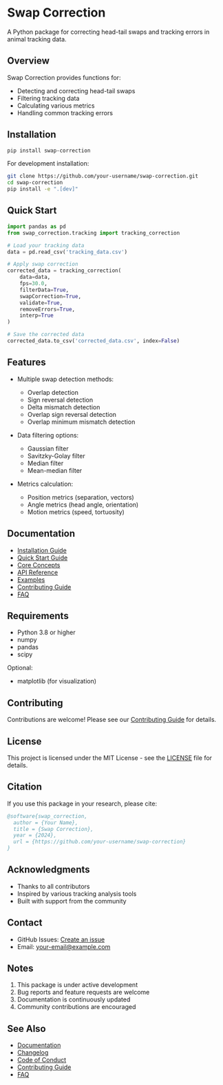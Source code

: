 # Swap Correction

A Python package for correcting head-tail swaps and tracking errors in animal tracking data.

## Overview

Swap Correction provides functions for:
- Detecting and correcting head-tail swaps
- Filtering tracking data
- Calculating various metrics
- Handling common tracking errors

## Installation

```bash
pip install swap-correction
```

For development installation:
```bash
git clone https://github.com/your-username/swap-correction.git
cd swap-correction
pip install -e ".[dev]"
```

## Quick Start

```python
import pandas as pd
from swap_correction.tracking import tracking_correction

# Load your tracking data
data = pd.read_csv('tracking_data.csv')

# Apply swap correction
corrected_data = tracking_correction(
    data=data,
    fps=30.0,
    filterData=True,
    swapCorrection=True,
    validate=True,
    removeErrors=True,
    interp=True
)

# Save the corrected data
corrected_data.to_csv('corrected_data.csv', index=False)
```

## Features

- Multiple swap detection methods:
  - Overlap detection
  - Sign reversal detection
  - Delta mismatch detection
  - Overlap sign reversal detection
  - Overlap minimum mismatch detection

- Data filtering options:
  - Gaussian filter
  - Savitzky-Golay filter
  - Median filter
  - Mean-median filter

- Metrics calculation:
  - Position metrics (separation, vectors)
  - Angle metrics (head angle, orientation)
  - Motion metrics (speed, tortuosity)

## Documentation

- [Installation Guide](docs/guides/installation.md)
- [Quick Start Guide](docs/guides/quickstart.md)
- [Core Concepts](docs/guides/core_concepts.md)
- [API Reference](docs/api/main.md)
- [Examples](docs/examples/basic_usage.md)
- [Contributing Guide](docs/contributing.md)
- [FAQ](docs/faq.md)

## Requirements

- Python 3.8 or higher
- numpy
- pandas
- scipy

Optional:
- matplotlib (for visualization)

## Contributing

Contributions are welcome! Please see our [Contributing Guide](docs/contributing.md) for details.

## License

This project is licensed under the MIT License - see the [LICENSE](LICENSE) file for details.

## Citation

If you use this package in your research, please cite:

```bibtex
@software{swap_correction,
  author = {Your Name},
  title = {Swap Correction},
  year = {2024},
  url = {https://github.com/your-username/swap-correction}
}
```

## Acknowledgments

- Thanks to all contributors
- Inspired by various tracking analysis tools
- Built with support from the community

## Contact

- GitHub Issues: [Create an issue](https://github.com/your-username/swap-correction/issues)
- Email: [your-email@example.com](mailto:your-email@example.com)

## Notes

1. This package is under active development
2. Bug reports and feature requests are welcome
3. Documentation is continuously updated
4. Community contributions are encouraged

## See Also

- [Documentation](docs/index.md)
- [Changelog](docs/changelog.md)
- [Code of Conduct](docs/code_of_conduct.md)
- [Contributing Guide](docs/contributing.md)
- [FAQ](docs/faq.md)
